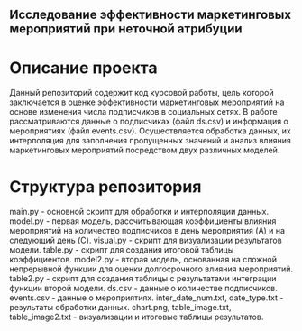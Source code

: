 ## Исследование эффективности маркетинговых мероприятий при неточной атрибуции

# Описание проекта

Данный репозиторий содержит код курсовой работы, цель которой заключается в оценке эффективности маркетинговых мероприятий на основе изменения числа подписчиков в социальных сетях. В работе рассматриваются данные о подписчиках (файл ds.csv) и информация о мероприятиях (файл events.csv). Осуществляется обработка данных, их интерполяция для заполнения пропущенных значений и анализ влияния маркетинговых мероприятий посредством двух различных моделей.

# Структура репозитория

main.py - основной скрипт для обработки и интерполяции данных.
model.py - первая модель, рассчитывающая коэффициенты влияния мероприятий на количество подписчиков в день мероприятия (A) и на следующий день (C).
visual.py - скрипт для визуализации результатов модели.
table.py - скрипт для создания итоговой таблицы коэффициентов.
model2.py - вторая модель, основанная на сложной непрерывной функции для оценки долгосрочного влияния мероприятий.
table2.py - скрипт для создания таблицы с результатами интеграции функции второй модели.
ds.csv - данные о количестве подписчиков.
events.csv - данные о мероприятиях.
inter_date_num.txt, date_type.txt - результаты обработки данных.
chart.png, table_image.txt, table_image2.txt - визуализации и итоговые таблицы результатов.

